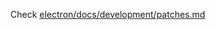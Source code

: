 Check [electron/docs/development/patches.md](https://github.com/electron/electron/blob/master/docs/development/patches.md)
